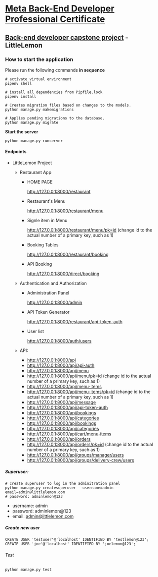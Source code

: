# [Meta Back-End Developer Professional Certificate](https://www.coursera.org/professional-certificates/meta-back-end-developer)

## [Back-end developer capstone project](https://www.coursera.org/learn/back-end-developer-capstone?specialization=meta-back-end-developer) - LittleLemon

### How to start the application
Please run the following commands **in sequence**
```
# activate virtual environment
pipenv shell

# install all dependencies from Pipfile.lock
pipenv install

# Creates migration files based on changes to the models.
python manage.py makemigrations

# Applies pending migrations to the database.
python manage.py migrate

```

**Start the server**
```
python manage.py runserver
```

#### Endpoints

- LittleLemon Project

    - Restaurant App

        - HOME PAGE
            
            http://127.0.0.1:8000/restaurant

        - Restaurant's Menu
            
            http://127.0.0.1:8000/restaurant/menu 

        - Signle item in Menu
            
            http://127.0.0.1:8000/restaurant/menu/pk=id (change id to the actual number of a primary key, such as 1)

        - Booking Tables
        
            http://127.0.0.1:8000/restaurant/booking

        - API Booking
            
            http://127.0.0.1:8000/direct/booking

    - Authentication and Authorization
    
        - Administration Panel
            
            http://127.0.0.1:8000/admin

        - API Token Generator
            
            http://127.0.0.1:8000/restaurant/api-token-auth

        - User list
            
            http://127.0.0.1:8000/auth/users

    - API:
        - http://127.0.0.1:8000/api
        - http://127.0.0.1:8000/api/api-auth
        - http://127.0.0.1:8000/api/menu
        - http://127.0.0.1:8000/api/menu/pk=id (change id to the actual number of a primary key, such as 1)
        - http://127.0.0.1:8000/api/menu-items
        - http://127.0.0.1:8000/api/menu-items/pk=id (change id to the actual number of a primary key, such as 1)
        - http://127.0.0.1:8000/api/message
        - http://127.0.0.1:8000/api/api-token-auth
        - http://127.0.0.1:8000/api/bookings
        - http://127.0.0.1:8000/api/categories
        - http://127.0.0.1:8000/api/bookings
        - http://127.0.0.1:8000/api/categories
        - http://127.0.0.1:8000/api/cart/menu-items
        - http://127.0.0.1:8000/api/orders
        - http://127.0.0.1:8000/api/orders/pk=id (change id to the actual number of a primary key, such as 1)
        - http://127.0.0.1:8000/api/groups/manager/users
        - http://127.0.0.1:8000/api/groups/delivery-crew/users

##### Superuser:
```
# create superuser to log in the adminitration panel
python manage.py createsuperuser --username=admin --email=admin@littlelemon.com
# password: adminlemon@123
```

- username: admin
- password: adminlemon@123
- email: admin@littlelemon.com

##### Create new user
```
CREATE USER 'testuser'@'localhost' IDENTIFIED BY 'testlemon@123';
CREATE USER 'joe'@'localhost' IDENTIFIED BY 'joelemon@123';
```

###### Test
```
python manage.py test
```